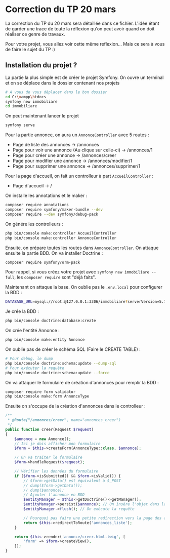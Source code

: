 # Correction du TP 20 mars

La correction du TP du 20 mars sera détaillée dans ce fichier. L'idée étant de garder une trace de toute la réflexion qu'on peut avoir quand on doit réaliser ce genre de travaux.

Pour votre projet, vous allez voir cette même reflexion... Mais ce sera à vous de faire le sujet du TP :)

## Installation du projet ?

La partie la plus simple est de créer le projet Symfony. On ouvre un terminal et on se déplace dans le dossier contenant nos projets

```bash
# A vous de vous déplacer dans le bon dossier
cd C:\xampp\htdocs
symfony new immobiliare
cd immobiliare
```

On peut maintenant lancer le projet

```bash
symfony serve
```

Pour la partie annonce, on aura un ```AnnonceController``` avec 5 routes :

- Page de liste des annonces -> /annonces
- Page pour voir une annonce (Au clique sur celle-ci) -> /annonces/1
- Page pour créer une annonce -> /annonces/creer
- Page pour modifier une annonce -> /annonces/modifier/1
- Page pour supprimer une annonce -> /annonces/supprimer/1

Pour la page d'accueil, on fait un controlleur à part ```AccueilController``` :

- Page d'accueil -> /

On installe les annotations et le maker :

```bash
composer require annotations
composer require symfony/maker-bundle --dev
composer require --dev symfony/debug-pack
```

On génére les controlleurs :

```bash
php bin/console make:controller AccueilController
php bin/console make:controller AnnonceController
```

Ensuite, on prépare toutes les routes dans ```AnnonceController```. On attaque ensuite la partie BDD. On va installer Doctrine :

```bash
composer require symfony/orm-pack
```

Pour rappel, si vous créez votre projet avec ```symfony new immobiliare --full```, les ```composer require``` sont "déjà faits".

Maintenant on attaque la base. On oublie pas le ```.env.local``` pour configurer la BDD :

```bash
DATABASE_URL=mysql://root:@127.0.0.1:3306/immobiliare?serverVersion=5.7
```

Je crée la BDD :

```bash
php bin/console doctrine:database:create
```

On crée l'entité Annonce :

```bash
php bin/console make:entity Annonce
```

On oublie pas de créer le schéma SQL (Faire le CREATE TABLE) :

```bash
# Pour debug, le dump
php bin/console doctrine:schema:update --dump-sql
# Pour exécuter la requête
php bin/console doctrine:schema:update --force
```

On va attaquer le formulaire de création d'annonces pour remplir la BDD :

```bash
composer require form validator
php bin/console make:form AnnonceType
```

Ensuite on s'occupe de la création d'annonces dans le controlleur :

```php
/**
 * @Route("/annonces/creer", name="annonces_creer")
 */
public function creer(Request $request)
{
    $annonce = new Annonce();
    // Ici je dois afficher mon formulaire
    $form = $this->createForm(AnnonceType::class, $annonce);

    // On va traiter le formulaire
    $form->handleRequest($request);

    // Vérifier les données du formulaire
    if ($form->isSubmitted() && $form->isValid()) {
        // $form->getData() est équivalent à $_POST
        // dump($form->getData());
        // dump($annonce);
        // Ajouter l'annonce en BDD
        $entityManager = $this->getDoctrine()->getManager();
        $entityManager->persist($annonce); // On insère l'objet dans la BDD
        $entityManager->flush(); // On exécute la requête

        // Pourquoi pas faire une petite redirection vers la page des annonces ?
        return $this->redirectToRoute('annonces_liste');
    }

    return $this->render('annonce/creer.html.twig', [
        'form' => $form->createView(),
    ]);
}
```
